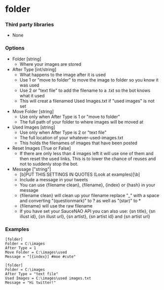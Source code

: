 folder
======
### Third party libraries
* None

### Options
* Folder [string]
  * Where your images are stored
* After Type [int/string]
  * What happens to the image after it is used
  * Use 1 or "move to folder" to move the image to folder so you know it was used
  * Use 2 or "text file" to add the filename to a .txt so the bot knows what it used
  * This will creat a filenamed Used Images.txt if "used images" is not set
* Move Folder [string]
  * Use only when After Type is 1 or "move to folder"
  * The full path of your folder to where images will be moved at
* Used Images [string]
  * Use only when After Type is 2 or "text file"
  * The full location of your whatever-used-images.txt
  * This holds the filenames of images that have been posted
* Reset Images [True or False]
  * If there are only less than 4 images left it will use one of them and then reset the used links. This is to lower the chance of reuses and not to suddenly stop the bot.
* Message ["string"]
  * [b]PUT THIS SETTINGS IN QUOTES (Look at examples)[\b]
  * Include a message in your tweets
  * You can use {filename clean}, {filename}, {index} or {hash} in your message
  * {filename clean} will clean up your filename replace "_" with a space and converting "(questionmark)" to ? as well as "(star)" to *
  * {filename} will use the raw filename
  * If you have set your SauceNAO API you can also use: {sn title}, {sn illust id}, {sn illust url}, {sn artist}, {sn artist id} and {sn artist url}

### Examples

```
[folder]
Folder = C:\images
After Type = 1
Move Folder = C:\images\used
Message = "[{index}] #moe #cute"
```
```
[folder]
Folder = C:\images
After Type = "text file"
Used Images = C:\images\used images.txt
Message = "Hi twitter!"
```